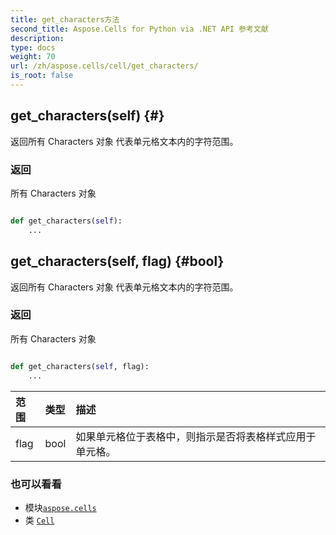 ```yaml
---
title: get_characters方法
second_title: Aspose.Cells for Python via .NET API 参考文献
description:
type: docs
weight: 70
url: /zh/aspose.cells/cell/get_characters/
is_root: false
---
```

##  get_characters(self) {#}
返回所有 Characters 对象
代表单元格文本内的字符范围。


### 返回

所有 Characters 对象


```python

def get_characters(self):
    ...
```




##  get_characters(self, flag) {#bool}
返回所有 Characters 对象
代表单元格文本内的字符范围。


### 返回

所有 Characters 对象


```python

def get_characters(self, flag):
    ...
```


|范围|类型|描述|
| :- | :- | :- |
| flag | bool |如果单元格位于表格中，则指示是否将表格样式应用于单元格。|



### 也可以看看
* 模块[`aspose.cells`](../../)
* 类 [`Cell`](/cells/python-net/zh/aspose.cells/cell)
